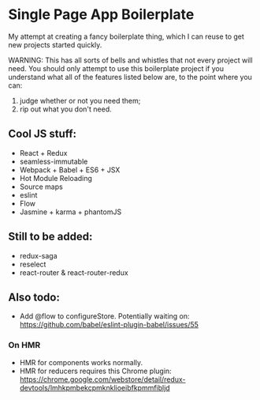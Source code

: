 # Single Page App Boilerplate

My attempt at creating a fancy boilerplate thing, which I can reuse to get new projects started quickly.

WARNING: This has all sorts of bells and whistles that not every project will need. You should only attempt to use this
boilerplate project if you understand what all of the features listed below are, to the point where you can:

1. judge whether or not you need them;
2. rip out what you don't need.

## Cool JS stuff:
  * React + Redux
  * seamless-immutable
  * Webpack + Babel + ES6 + JSX
  * Hot Module Reloading
  * Source maps
  * eslint
  * Flow
  * Jasmine + karma + phantomJS

## Still to be added:
  * redux-saga
  * reselect
  * react-router & react-router-redux

## Also todo:
  * Add @flow to configureStore. Potentially waiting on: https://github.com/babel/eslint-plugin-babel/issues/55

### On HMR
  * HMR for components works normally.
  * HMR for reducers requires this Chrome plugin:
    https://chrome.google.com/webstore/detail/redux-devtools/lmhkpmbekcpmknklioeibfkpmmfibljd
